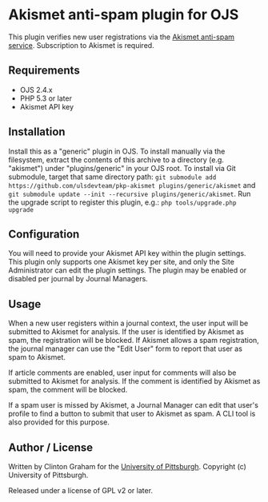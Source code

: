 # Akismet anti-spam plugin for OJS

This plugin verifies new user registrations via the [Akismet anti-spam service](http://akismet.com/).  Subscription to Akismet is required.

## Requirements

* OJS 2.4.x
* PHP 5.3 or later
* Akismet API key

## Installation

Install this as a "generic" plugin in OJS.  To install manually via the filesystem, extract the contents of this archive to a directory (e.g. "akismet") under "plugins/generic" in your OJS root.  To install via Git submodule, target that same directory path: `git submodule add https://github.com/ulsdevteam/pkp-akismet plugins/generic/akismet` and `git submodule update --init --recursive plugins/generic/akismet`.  Run the upgrade script to register this plugin, e.g.: `php tools/upgrade.php upgrade`

## Configuration

You will need to provide your Akismet API key within the plugin settings.  This plugin only supports one Akismet key per site, and only the Site Administrator can edit the plugin settings.  The plugin may be enabled or disabled per journal by Journal Managers.

## Usage

When a new user registers within a journal context, the user input will be submitted to Akismet for analysis.  If the user is identified by Akismet as spam, the registration will be blocked.  If Akismet allows a spam registration, the journal manager can use the "Edit User" form to report that user as spam to Akismet.

If article comments are enabled, user input for comments will also be submitted to Akismet for analysis. If the comment is identified by Akismet as spam, the comment will be blocked.

If a spam user is missed by Akismet, a Journal Manager can edit that user's profile to find a button to submit that user to Akismet as spam.  A CLI tool is also provided for this purpose.

## Author / License

Written by Clinton Graham for the [University of Pittsburgh](http://www.pitt.edu).  Copyright (c) University of Pittsburgh.

Released under a license of GPL v2 or later.

